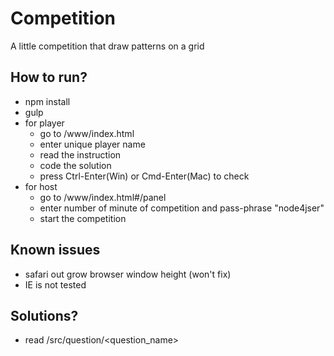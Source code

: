 # Competition
A little competition that draw patterns on a grid

## How to run?
  - npm install
  - gulp
  - for player 
    + go to /www/index.html
    + enter unique player name
    + read the instruction
    + code the solution
    + press Ctrl-Enter(Win) or Cmd-Enter(Mac) to check
  - for host 
    + go to /www/index.html#/panel
    + enter number of minute of competition and pass-phrase "node4jser"
    + start the competition
    
## Known issues
  - safari out grow browser window height (won't fix)
  - IE is not tested
  
## Solutions?
  - read /src/question/<question_name>